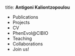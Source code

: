 title: **Antigoni Kaliontzopoulou**
* Publications
* Projects
* CV
* PhenEvol@CIBIO
* Teaching
* Collaborations
* Join us!
